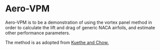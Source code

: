 # Aero-VPM
Aero-VPM is to be a demonstration of using the vortex panel method in order to
calculate the lift and drag of generic NACA airfoils, and estimate other
performance parameters.

The method is as adopted from [Kuethe and Chow.](https://www.goodreads.com/book/show/2754720-foundations-of-aerodynamics)
